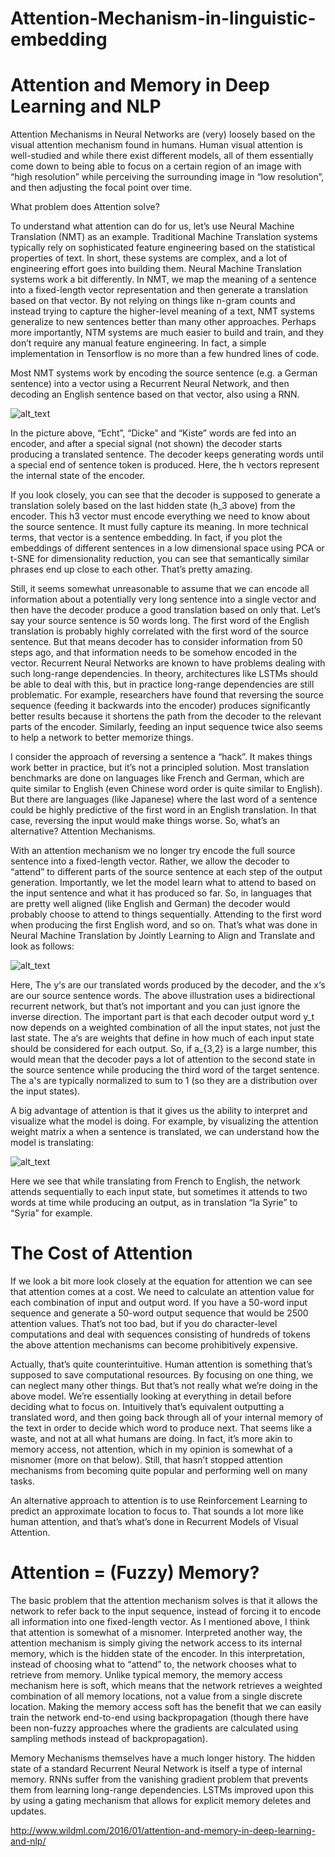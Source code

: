 # Attention-Mechanism-in-linguistic-embedding

# Attention and Memory in Deep Learning and NLP

Attention Mechanisms in Neural Networks are (very) loosely based on the visual attention mechanism found in humans. Human visual attention is well-studied and while there exist different models, all of them essentially come down to being able to focus on a certain region of an image with “high resolution” while perceiving the surrounding image in “low resolution”, and then adjusting the focal point over time.

What problem does Attention solve?

To understand what attention can do for us, let’s use Neural Machine Translation (NMT) as an example. Traditional Machine Translation systems typically rely on sophisticated feature engineering based on the statistical properties of text. In short, these systems are complex, and a lot of engineering effort goes into building them. Neural Machine Translation systems work a bit differently. In NMT, we map the meaning of a sentence into a fixed-length vector representation and then generate a translation based on that vector. By not relying on things like n-gram counts and instead trying to capture the higher-level meaning of a text, NMT systems generalize to new sentences better than many other approaches. Perhaps more importantly, NTM systems are much easier to build and train, and they don’t require any manual feature engineering. In fact, a simple implementation in Tensorflow is no more than a few hundred lines of code.

Most NMT systems work by encoding the source sentence (e.g. a German sentence) into a vector using a Recurrent Neural Network, and then decoding an English sentence based on that vector, also using a RNN.

![alt_text](http://www.wildml.com/wp-content/uploads/2015/09/Screen-Shot-2015-09-17-at-10.39.06-AM-1024x557.png)

In the picture above, “Echt”, “Dicke” and “Kiste” words are fed into an encoder, and after a special signal (not shown) the decoder starts producing a translated sentence. The decoder keeps generating words until a special end of sentence token is produced. Here, the h vectors represent the internal state of the encoder.

If you look closely, you can see that the decoder is supposed to generate a translation solely based on the last hidden state (h_3 above) from the encoder. This h3 vector must encode everything we need to know about the source sentence. It must fully capture its meaning. In more technical terms, that vector is a sentence embedding. In fact, if you plot the embeddings of different sentences in a low dimensional space using PCA or t-SNE for dimensionality reduction, you can see that semantically similar phrases end up close to each other. That’s pretty amazing.

Still, it seems somewhat unreasonable to assume that we can encode all information about a potentially very long sentence into a single vector and then have the decoder produce a good translation based on only that. Let’s say your source sentence is 50 words long. The first word of the English translation is probably highly correlated with the first word of the source sentence. But that means decoder has to consider information from 50 steps ago, and that information needs to be somehow encoded in the vector. Recurrent Neural Networks are known to have problems dealing with such long-range dependencies. In theory, architectures like LSTMs should be able to deal with this, but in practice long-range dependencies are still problematic. For example, researchers have found that reversing the source sequence (feeding it backwards into the encoder) produces significantly better results because it shortens the path from the decoder to the relevant parts of the encoder. Similarly, feeding an input sequence twice also seems to help a network to better memorize things.

I consider the approach of reversing a sentence a “hack”. It makes things work better in practice, but it’s not a principled solution. Most translation benchmarks are done on languages like French and German, which are quite similar to English (even Chinese word order is quite similar to English). But there are languages (like Japanese) where the last word of a sentence could be highly predictive of the first word in an English translation. In that case, reversing the input would make things worse. So, what’s an alternative? Attention Mechanisms.

With an attention mechanism we no longer try encode the full source sentence into a fixed-length vector. Rather, we allow the decoder to “attend” to different parts of the source sentence at each step of the output generation. Importantly, we let the model learn what to attend to based on the input sentence and what it has produced so far. So, in languages that are pretty well aligned (like English and German) the decoder would probably choose to attend to things sequentially. Attending to the first word when producing the first English word, and so on. That’s what was done in Neural Machine Translation by Jointly Learning to Align and Translate and look as follows:

![alt_text](http://www.wildml.com/wp-content/uploads/2015/12/Screen-Shot-2015-12-30-at-1.16.08-PM-235x300.png)

Here, The y‘s are our translated words produced by the decoder, and the x‘s are our source sentence words. The above illustration uses a bidirectional recurrent network, but that’s not important and you can just ignore the inverse direction. The important part is that each decoder output word y_t now depends on a weighted combination of all the input states, not just the last state. The a‘s are weights that define in how much of each input state should be considered for each output. So, if a_{3,2} is a large number, this would mean that the decoder pays a lot of attention to the second state in the source sentence while producing the third word of the target sentence. The a's are typically normalized to sum to 1 (so they are a distribution over the input states).

A big advantage of attention is that it gives us the ability to interpret and visualize what the model is doing. For example, by visualizing the attention weight matrix a when a sentence is translated, we can understand how the model is translating:

![alt_text](http://www.wildml.com/wp-content/uploads/2015/12/Screen-Shot-2015-12-30-at-1.23.48-PM-279x300.png)

Here we see that while translating from French to English, the network attends sequentially to each input state, but sometimes it attends to two words at time while producing an output, as in translation “la Syrie” to “Syria” for example.

# The Cost of Attention

If we look a bit more look closely at the equation for attention we can see that attention comes at a cost. We need to calculate an attention value for each combination of input and output word. If you have a 50-word input sequence and generate a 50-word output sequence that would be 2500 attention values. That’s not too bad, but if you do character-level computations and deal with sequences consisting of hundreds of tokens the above attention mechanisms can become prohibitively expensive.

Actually, that’s quite counterintuitive. Human attention is something that’s supposed to save computational resources. By focusing on one thing, we can neglect many other things. But that’s not really what we’re doing in the above model. We’re essentially looking at everything in detail before deciding what to focus on. Intuitively that’s equivalent outputting a translated word, and then going back through all of your internal memory of the text in order to decide which word to produce next. That seems like a waste, and not at all what humans are doing. In fact, it’s more akin to memory access, not attention, which in my opinion is somewhat of a misnomer (more on that below). Still, that hasn’t stopped attention mechanisms from becoming quite popular and performing well on many tasks.

An alternative approach to attention is to use Reinforcement Learning to predict an approximate location to focus to. That sounds a lot more like human attention, and that’s what’s done in Recurrent Models of Visual Attention.

# Attention = (Fuzzy) Memory?

The basic problem that the attention mechanism solves is that it allows the network to refer back to the input sequence, instead of forcing it to encode all information into one fixed-length vector. As I mentioned above, I think that attention is somewhat of a misnomer. Interpreted another way, the attention mechanism is simply giving the network access to its internal memory, which is the hidden state of the encoder. In this interpretation, instead of choosing what to “attend” to, the network chooses what to retrieve from memory. Unlike typical memory, the memory access mechanism here is soft, which means that the network retrieves a weighted combination of all memory locations, not a value from a single discrete location. Making the memory access soft has the benefit that we can easily train the network end-to-end using backpropagation (though there have been non-fuzzy approaches where the gradients are calculated using sampling methods instead of backpropagation).

Memory Mechanisms themselves have a much longer history. The hidden state of a standard Recurrent Neural Network is itself a type of internal memory. RNNs suffer from the vanishing gradient problem that prevents them from learning long-range dependencies. LSTMs improved upon this by using a gating mechanism that allows for explicit memory deletes and updates.

http://www.wildml.com/2016/01/attention-and-memory-in-deep-learning-and-nlp/


